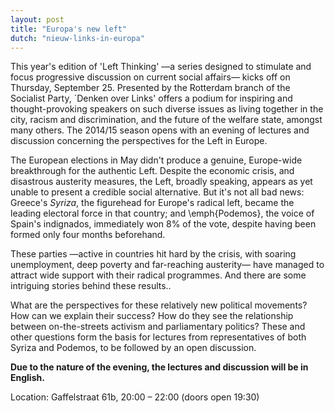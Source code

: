 ```yaml
---
layout: post
title: "Europa's new left"
dutch: "nieuw-links-in-europa"
---
```


This year's edition of 'Left Thinking' —a series designed to stimulate and
focus progressive discussion on current social affairs— kicks off on Thursday,
September 25. Presented by the Rotterdam branch of the Socialist Party, `Denken
over Links' offers a podium for inspiring and thought-provoking speakers on
such diverse issues as living together in the city, racism and discrimination,
and the future of the welfare state, amongst many others. The 2014/15 season
opens with an evening of lectures and discussion concerning the perspectives
for the Left in Europe.

The European elections in May didn't produce a genuine, Europe-wide
breakthrough for the authentic Left. Despite the economic crisis, and
disastrous austerity measures, the Left, broadly speaking, appears as yet
unable to present a credible social alternative. But it's not all bad news:
Greece's _Syriza_, the figurehead for Europe's radical left, became the
leading electoral force in that country; and \emph{Podemos}, the voice of
Spain's indignados, immediately won 8% of the vote, despite having been formed
only four months beforehand.

These parties —active in countries hit hard by the crisis, with soaring unemployment, 
deep poverty and far-reaching austerity— have managed to attract wide support 
with their radical programmes. And there are some intriguing stories behind these 
results‥

What are the perspectives for these relatively new political movements? How can 
we explain their success? How do they see the relationship between on-the-streets 
activism and parliamentary politics? These and other questions form the basis for 
lectures from representatives of both Syriza and Podemos, to be followed by an 
open discussion.

**Due to the nature of the evening, the lectures and discussion will be in English.**

Location: Gaffelstraat 61b, 20:00 – 22:00 (doors open 19:30)
